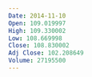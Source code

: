 ```yaml
---
Date: 2014-11-10
Open: 109.019997
High: 109.330002
Low: 108.669998
Close: 108.830002
Adj Close: 102.208649
Volume: 27195500
---
```

